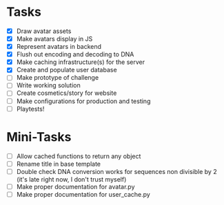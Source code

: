 # Tasks
- [x] Draw avatar assets
- [x] Make avatars display in JS
- [x] Represent avatars in backend
- [x] Flush out encoding and decoding to DNA
- [x] Make caching infrastructure(s) for the server
- [x] Create and populate user database
- [ ] Make prototype of challenge
- [ ] Write working solution
- [ ] Create cosmetics/story for website
- [ ] Make configurations for production and testing
- [ ] Playtests!

# Mini-Tasks
- [ ] Allow cached functions to return any object
- [ ] Rename title in base template
- [ ] Double check DNA conversion works for sequences non divisible by 2 (it's late right now, I don't trust myself)
- [ ] Make proper documentation for avatar.py
- [ ] Make proper documentation for user_cache.py